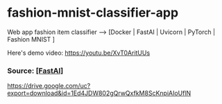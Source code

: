 # fashion-mnist-classifier-app
Web app fashion item classifier --> [Docker | FastAI | Uvicorn | PyTorch | Fashion MNIST ] 


Here's demo video: https://youtu.be/XvT0AritUUs


### Source: [[FastAI]](https://github.com/render-examples/fastai-v3)

https://drive.google.com/uc?export=download&id=1Ed4JDW802gQrwQxfkM8ScKnpiAIoUflN
